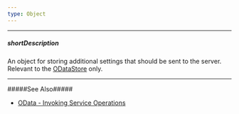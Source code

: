 ```yaml
---
type: Object
---
```

---
##### shortDescription
An object for storing additional settings that should be sent to the server. Relevant to the [ODataStore](/api-reference/30%20Data%20Layer/ODataStore '/Documentation/ApiReference/Data_Layer/ODataStore/') only.

---
#####See Also#####
- [OData - Invoking Service Operations](/concepts/30%20Data%20Layer/51%20Data%20Source%20Examples/2%20OData/5%20Invoking%20Service%20Operations.md '/Documentation/Guide/Data_Layer/Data_Source_Examples/#OData/Invoking_Service_Operations')